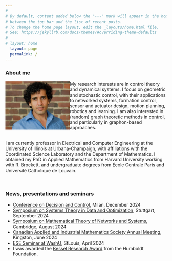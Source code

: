 ```yaml
---
#
# By default, content added below the "---" mark will appear in the home page
# between the top bar and the list of recent posts.
# To change the home page layout, edit the _layouts/home.html file.
# See: https://jekyllrb.com/docs/themes/#overriding-theme-defaults
#
# layout: home
  layout: page
  permalink: /
---
```

### About me
<img align="left" width="40%" src="/images/mug.jpg" />
My research interests are in control theory and dynamical systems. I focus on geometric and stochastic control, with their applications to networked systems, formation control, sensor and actuator design, motion planning, robotics and learning. I am also interested in (random) graph theoretic methods in control, and particularly in graphon-based approaches.

<br>
<br>

I am currently professor in Electrical and Computer Engineering at the University of Illinois at Urbana-Champaign, with affiliations with the Coordinated Science Laboratory and the Department of Mathematics. I obtained my PhD in Applied Mathematics from Harvard University working with R. Brockett, and undergraduate degrees from École Centrale Paris and Université Catholique de Louvain.

<br>

### News, presentations and seminars 
- [Conference on Decision and Control](https://cdc2024.ieeecss.org), Milan, December 2024
- [Symposium on Systems Theory in Data and Optimization](https://www.sysdo2024.de/en/index.php/), Stuttgart, September 2024
- [Symposium on Mathematical Theory of Networks and Systems](https://mtns2024.eng.cam.ac.uk), Cambridge, August 2024
- [Canadian Applied and Industrial Mathematics Society Annual Meeting](https://caims2024.org), Kingston, June 2024
- [ESE Seminar at WashU](https://happenings.wustl.edu/event/ese-seminar-mohamed-ali-belabbas), StLouis, April 2024
- I was awarded the [Bessel Research Award](https://x.com/CSL_Illinois/status/1810758011448680608) from the Humboldt Foundation.
